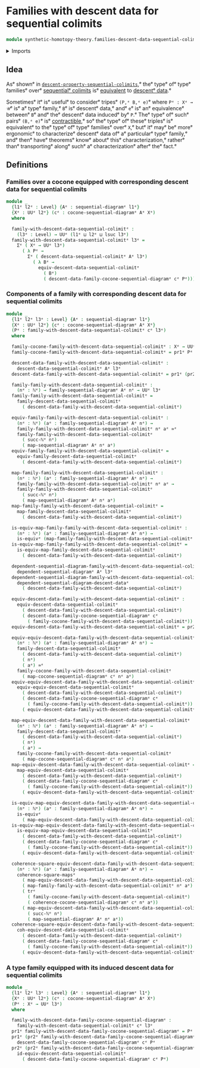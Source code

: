 # Families with descent data for sequential colimits

```agda
module synthetic-homotopy-theory.families-descent-data-sequential-colimitsᵉ where
```

<details><summary>Imports</summary>

```agda
open import elementary-number-theory.natural-numbersᵉ

open import foundation.commuting-squares-of-mapsᵉ
open import foundation.dependent-pair-typesᵉ
open import foundation.equivalencesᵉ
open import foundation.transport-along-identificationsᵉ
open import foundation.universe-levelsᵉ

open import synthetic-homotopy-theory.cocones-under-sequential-diagramsᵉ
open import synthetic-homotopy-theory.dependent-sequential-diagramsᵉ
open import synthetic-homotopy-theory.descent-data-sequential-colimitsᵉ
open import synthetic-homotopy-theory.sequential-diagramsᵉ
```

</details>

## Idea

Asᵉ shownᵉ in
[`descent-property-sequential-colimits`](synthetic-homotopy-theory.descent-property-sequential-colimits.md),ᵉ
theᵉ typeᵉ ofᵉ typeᵉ familiesᵉ overᵉ
[sequentialᵉ colimits](synthetic-homotopy-theory.universal-property-sequential-colimits.mdᵉ)
isᵉ [equivalent](foundation-core.equivalences.mdᵉ) to
[descentᵉ data](synthetic-homotopy-theory.descent-data-sequential-colimits.md).ᵉ

Sometimesᵉ itᵉ isᵉ usefulᵉ to considerᵉ tripesᵉ `(P,ᵉ B,ᵉ e)`ᵉ where `Pᵉ : Xᵉ → 𝒰`ᵉ isᵉ aᵉ
typeᵉ family,ᵉ `B`ᵉ isᵉ descentᵉ data,ᵉ andᵉ `e`ᵉ isᵉ anᵉ equivalenceᵉ betweenᵉ `B`ᵉ andᵉ theᵉ
descentᵉ data inducedᵉ byᵉ `P`.ᵉ Theᵉ typeᵉ ofᵉ suchᵉ pairsᵉ `(B,ᵉ e)`ᵉ isᵉ
[contractible](foundation-core.contractible-types.md),ᵉ soᵉ theᵉ typeᵉ ofᵉ theseᵉ
triplesᵉ isᵉ equivalentᵉ to theᵉ typeᵉ ofᵉ typeᵉ familiesᵉ overᵉ `X`,ᵉ butᵉ itᵉ mayᵉ beᵉ moreᵉ
ergonomicᵉ to characterizeᵉ descentᵉ data ofᵉ aᵉ particularᵉ typeᵉ family,ᵉ andᵉ thenᵉ
haveᵉ theoremsᵉ knowᵉ aboutᵉ thisᵉ characterization,ᵉ ratherᵉ thanᵉ transportingᵉ alongᵉ
suchᵉ aᵉ characterizationᵉ afterᵉ theᵉ fact.ᵉ

## Definitions

### Families over a cocone equipped with corresponding descent data for sequential colimits

```agda
module _
  {l1ᵉ l2ᵉ : Level} {Aᵉ : sequential-diagramᵉ l1ᵉ}
  {Xᵉ : UUᵉ l2ᵉ} (cᵉ : cocone-sequential-diagramᵉ Aᵉ Xᵉ)
  where

  family-with-descent-data-sequential-colimitᵉ :
    (l3ᵉ : Level) → UUᵉ (l1ᵉ ⊔ l2ᵉ ⊔ lsuc l3ᵉ)
  family-with-descent-data-sequential-colimitᵉ l3ᵉ =
    Σᵉ ( Xᵉ → UUᵉ l3ᵉ)
      ( λ Pᵉ →
        Σᵉ ( descent-data-sequential-colimitᵉ Aᵉ l3ᵉ)
          ( λ Bᵉ →
            equiv-descent-data-sequential-colimitᵉ
              ( Bᵉ)
              ( descent-data-family-cocone-sequential-diagramᵉ cᵉ Pᵉ)))
```

### Components of a family with corresponding descent data for sequential colimits

```agda
module _
  {l1ᵉ l2ᵉ l3ᵉ : Level} {Aᵉ : sequential-diagramᵉ l1ᵉ}
  {Xᵉ : UUᵉ l2ᵉ} {cᵉ : cocone-sequential-diagramᵉ Aᵉ Xᵉ}
  (Pᵉ : family-with-descent-data-sequential-colimitᵉ cᵉ l3ᵉ)
  where

  family-cocone-family-with-descent-data-sequential-colimitᵉ : Xᵉ → UUᵉ l3ᵉ
  family-cocone-family-with-descent-data-sequential-colimitᵉ = pr1ᵉ Pᵉ

  descent-data-family-with-descent-data-sequential-colimitᵉ :
    descent-data-sequential-colimitᵉ Aᵉ l3ᵉ
  descent-data-family-with-descent-data-sequential-colimitᵉ = pr1ᵉ (pr2ᵉ Pᵉ)

  family-family-with-descent-data-sequential-colimitᵉ :
    (nᵉ : ℕᵉ) → family-sequential-diagramᵉ Aᵉ nᵉ → UUᵉ l3ᵉ
  family-family-with-descent-data-sequential-colimitᵉ =
    family-descent-data-sequential-colimitᵉ
      ( descent-data-family-with-descent-data-sequential-colimitᵉ)

  equiv-family-family-with-descent-data-sequential-colimitᵉ :
    (nᵉ : ℕᵉ) (aᵉ : family-sequential-diagramᵉ Aᵉ nᵉ) →
    family-family-with-descent-data-sequential-colimitᵉ nᵉ aᵉ ≃ᵉ
    family-family-with-descent-data-sequential-colimitᵉ
      ( succ-ℕᵉ nᵉ)
      ( map-sequential-diagramᵉ Aᵉ nᵉ aᵉ)
  equiv-family-family-with-descent-data-sequential-colimitᵉ =
    equiv-family-descent-data-sequential-colimitᵉ
      ( descent-data-family-with-descent-data-sequential-colimitᵉ)

  map-family-family-with-descent-data-sequential-colimitᵉ :
    (nᵉ : ℕᵉ) (aᵉ : family-sequential-diagramᵉ Aᵉ nᵉ) →
    family-family-with-descent-data-sequential-colimitᵉ nᵉ aᵉ →
    family-family-with-descent-data-sequential-colimitᵉ
      ( succ-ℕᵉ nᵉ)
      ( map-sequential-diagramᵉ Aᵉ nᵉ aᵉ)
  map-family-family-with-descent-data-sequential-colimitᵉ =
    map-family-descent-data-sequential-colimitᵉ
      ( descent-data-family-with-descent-data-sequential-colimitᵉ)

  is-equiv-map-family-family-with-descent-data-sequential-colimitᵉ :
    (nᵉ : ℕᵉ) (aᵉ : family-sequential-diagramᵉ Aᵉ nᵉ) →
    is-equivᵉ (map-family-family-with-descent-data-sequential-colimitᵉ nᵉ aᵉ)
  is-equiv-map-family-family-with-descent-data-sequential-colimitᵉ =
    is-equiv-map-family-descent-data-sequential-colimitᵉ
      ( descent-data-family-with-descent-data-sequential-colimitᵉ)

  dependent-sequential-diagram-family-with-descent-data-sequential-colimitᵉ :
    dependent-sequential-diagramᵉ Aᵉ l3ᵉ
  dependent-sequential-diagram-family-with-descent-data-sequential-colimitᵉ =
    dependent-sequential-diagram-descent-dataᵉ
      ( descent-data-family-with-descent-data-sequential-colimitᵉ)

  equiv-descent-data-family-with-descent-data-sequential-colimitᵉ :
    equiv-descent-data-sequential-colimitᵉ
      ( descent-data-family-with-descent-data-sequential-colimitᵉ)
      ( descent-data-family-cocone-sequential-diagramᵉ cᵉ
        ( family-cocone-family-with-descent-data-sequential-colimitᵉ))
  equiv-descent-data-family-with-descent-data-sequential-colimitᵉ = pr2ᵉ (pr2ᵉ Pᵉ)

  equiv-equiv-descent-data-family-with-descent-data-sequential-colimitᵉ :
    (nᵉ : ℕᵉ) (aᵉ : family-sequential-diagramᵉ Aᵉ nᵉ) →
    family-descent-data-sequential-colimitᵉ
      ( descent-data-family-with-descent-data-sequential-colimitᵉ)
      ( nᵉ)
      ( aᵉ) ≃ᵉ
    family-cocone-family-with-descent-data-sequential-colimitᵉ
      ( map-cocone-sequential-diagramᵉ cᵉ nᵉ aᵉ)
  equiv-equiv-descent-data-family-with-descent-data-sequential-colimitᵉ =
    equiv-equiv-descent-data-sequential-colimitᵉ
      ( descent-data-family-with-descent-data-sequential-colimitᵉ)
      ( descent-data-family-cocone-sequential-diagramᵉ cᵉ
        ( family-cocone-family-with-descent-data-sequential-colimitᵉ))
      ( equiv-descent-data-family-with-descent-data-sequential-colimitᵉ)

  map-equiv-descent-data-family-with-descent-data-sequential-colimitᵉ :
    (nᵉ : ℕᵉ) (aᵉ : family-sequential-diagramᵉ Aᵉ nᵉ) →
    family-descent-data-sequential-colimitᵉ
      ( descent-data-family-with-descent-data-sequential-colimitᵉ)
      ( nᵉ)
      ( aᵉ) →
    family-cocone-family-with-descent-data-sequential-colimitᵉ
      ( map-cocone-sequential-diagramᵉ cᵉ nᵉ aᵉ)
  map-equiv-descent-data-family-with-descent-data-sequential-colimitᵉ =
    map-equiv-descent-data-sequential-colimitᵉ
      ( descent-data-family-with-descent-data-sequential-colimitᵉ)
      ( descent-data-family-cocone-sequential-diagramᵉ cᵉ
        ( family-cocone-family-with-descent-data-sequential-colimitᵉ))
      ( equiv-descent-data-family-with-descent-data-sequential-colimitᵉ)

  is-equiv-map-equiv-descent-data-family-with-descent-data-sequential-colimitᵉ :
    (nᵉ : ℕᵉ) (aᵉ : family-sequential-diagramᵉ Aᵉ nᵉ) →
    is-equivᵉ
      ( map-equiv-descent-data-family-with-descent-data-sequential-colimitᵉ nᵉ aᵉ)
  is-equiv-map-equiv-descent-data-family-with-descent-data-sequential-colimitᵉ =
    is-equiv-map-equiv-descent-data-sequential-colimitᵉ
      ( descent-data-family-with-descent-data-sequential-colimitᵉ)
      ( descent-data-family-cocone-sequential-diagramᵉ cᵉ
        ( family-cocone-family-with-descent-data-sequential-colimitᵉ))
      ( equiv-descent-data-family-with-descent-data-sequential-colimitᵉ)

  coherence-square-equiv-descent-data-family-with-descent-data-sequential-colimitᵉ :
    (nᵉ : ℕᵉ) (aᵉ : family-sequential-diagramᵉ Aᵉ nᵉ) →
    coherence-square-mapsᵉ
      ( map-equiv-descent-data-family-with-descent-data-sequential-colimitᵉ nᵉ aᵉ)
      ( map-family-family-with-descent-data-sequential-colimitᵉ nᵉ aᵉ)
      ( trᵉ
        ( family-cocone-family-with-descent-data-sequential-colimitᵉ)
        ( coherence-cocone-sequential-diagramᵉ cᵉ nᵉ aᵉ))
      ( map-equiv-descent-data-family-with-descent-data-sequential-colimitᵉ
        ( succ-ℕᵉ nᵉ)
        ( map-sequential-diagramᵉ Aᵉ nᵉ aᵉ))
  coherence-square-equiv-descent-data-family-with-descent-data-sequential-colimitᵉ =
    coh-equiv-descent-data-sequential-colimitᵉ
      ( descent-data-family-with-descent-data-sequential-colimitᵉ)
      ( descent-data-family-cocone-sequential-diagramᵉ cᵉ
        ( family-cocone-family-with-descent-data-sequential-colimitᵉ))
      ( equiv-descent-data-family-with-descent-data-sequential-colimitᵉ)
```

### A type family equipped with its induced descent data for sequential colimits

```agda
module _
  {l1ᵉ l2ᵉ l3ᵉ : Level} {Aᵉ : sequential-diagramᵉ l1ᵉ}
  {Xᵉ : UUᵉ l2ᵉ} (cᵉ : cocone-sequential-diagramᵉ Aᵉ Xᵉ)
  (Pᵉ : Xᵉ → UUᵉ l3ᵉ)
  where

  family-with-descent-data-family-cocone-sequential-diagramᵉ :
    family-with-descent-data-sequential-colimitᵉ cᵉ l3ᵉ
  pr1ᵉ family-with-descent-data-family-cocone-sequential-diagramᵉ = Pᵉ
  pr1ᵉ (pr2ᵉ family-with-descent-data-family-cocone-sequential-diagramᵉ) =
    descent-data-family-cocone-sequential-diagramᵉ cᵉ Pᵉ
  pr2ᵉ (pr2ᵉ family-with-descent-data-family-cocone-sequential-diagramᵉ) =
    id-equiv-descent-data-sequential-colimitᵉ
      ( descent-data-family-cocone-sequential-diagramᵉ cᵉ Pᵉ)
```